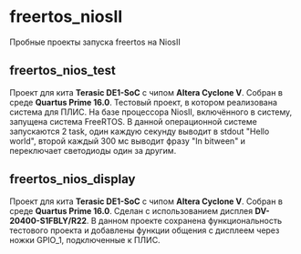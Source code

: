 # freertos_niosII
Пробные проекты запуска freertos на NiosII

## freertos_nios_test
Проект для кита **Terasic DE1-SoC** с чипом **Altera Cyclone V**.
Собран в среде **Quartus Prime 16.0**.
Тестовый проект, в котором реализована система для ПЛИС. На базе процессора NiosII, включённого в систему, запущена система FreeRTOS.
В данной операционной системе запускаются 2 task, один каждую секунду выводит в stdout "Hello world", второй каждый 300 мс выводит фразу "In bitween" и переключает светодиоды один за другим.

## freertos_nios_display
Проект для кита **Terasic DE1-SoC** с чипом **Altera Cyclone V**.
Собран в среде **Quartus Prime 16.0**.
Сделан с использованием дисплея **DV-20400-S1FBLY/R22**.
В данном проекте сохранена функциональность тестового проекта и добавлены функции общения с дисплеем через ножки GPIO_1, подключенные к ПЛИС.
